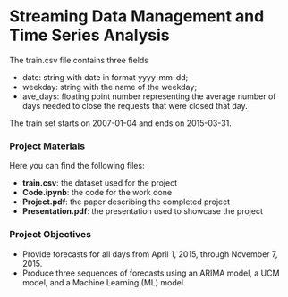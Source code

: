 # Streaming Data Management and Time Series Analysis

The train.csv file contains three fields
* date: string with date in format yyyy-mm-dd;
* weekday: string with the name of the weekday;
* ave_days: floating point number representing the average number of days needed to close the requests that were closed that day.

The train set starts on 2007-01-04 and ends on 2015-03-31.

### Project Materials

Here you can find the following files:
- **train.csv**: the dataset used for the project
- **Code.ipynb**: the code for the work done
- **Project.pdf**: the paper describing the completed project
- **Presentation.pdf**: the presentation used to showcase the project

### Project Objectives
- Provide forecasts for all days from April 1, 2015, through November 7, 2015.
- Produce three sequences of forecasts using an ARIMA model, a UCM model, and a Machine Learning (ML) model.
